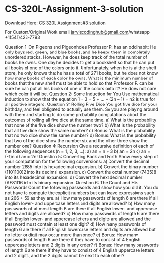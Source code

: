 # CS-320L-Assignment-3-solution

Download Here: [CS 320L Assignment #3 solution](https://jarviscodinghub.com/assignment/cs-320l-assignment-3-solution/)

For Custom/Original Work email jarviscodinghub@gmail.com/whatsapp +1(541)423-7793

Question 1: On Pigeons and Pigeonholes
Professor P. has an odd habit: He only buys red, green, and blue books, and he keeps
them in completely unordered stacks. However, he does keep track of the total number of
books he owns. One day he decides to get a bookshelf so that he can put all books of one
of the colors onto it. Unfortunately, when he is at the shelf store, he only knows that he
has a total of 271 books, but he does not know how many books of each color he owns.
What is the minimum number of books that the new shelf must be able to hold so that
Professor P. can be sure he can put all his books of one of the colors onto it? He does not
care which color it will be.
Question 2: Some Induction for You
Use mathematical induction to show that the equation 1 + 3 + 5 + … + (2n – 1) = n2
is
true for all positive integers.
Question 3: Rolling Five Dice
You got five dice for your birthday, and feel obligated to actually use them. So you are
playing around with them and starting to do some probability computations about the
outcomes of rolling all five dice at the same time.
a) What is the probability that none of the five dice show the number two?
b) What is the probability that all five dice show the same number?
c) Bonus: What is the probability that no two dice show the same number?
d) Bonus: What is the probability that two of the dice show the number six and the other
three show the number one?
Question 4: Recursion
Give a recursive definition of each of the following sequences (n = 1, 2, 3, …):
a) an = n + 3
b) an = 2n
c) an = (-1)n
d) an = 2n!
Question 5: Converting Back and Forth
Show every step of your computation for the following conversions:
a) Convert the decimal number 2885 into its hexadecimal expansion.
b) Convert the binary number (1101100)2 into its decimal expansion.
c) Convert the octal number (7435)8 into its hexadecimal expansion.
d) Convert the hexadecimal number (AF81)16 into its binary expansion.
Question 6: The Count and His Passwords
Count the following passwords and show how you did it. You do not have to compute the
explicit numbers but can leave expressions such as 266 + 56 as they are.
a) How many passwords of length 6 are there if all English lower- and uppercase letters
and digits are allowed?
b) How many passwords of at most length 6 are there if all English lower- and
uppercase letters and digits are allowed?
c) How many passwords of length 6 are there if all English lower- and uppercase letters
and digits are allowed and the password must contain at least one digit?
d) How many passwords of length 6 are there if all English lowercase letters and digits
are allowed but no letter or digit may occur more than once?
e) Bonus: How many passwords of length 6 are there if they have to consist of 4
English uppercase letters and 2 digits in any order?
f) Bonus: How many passwords of length 6 are there if they have to consist of 4
English uppercase letters and 2 digits, and the 2 digits cannot be next to each other?
